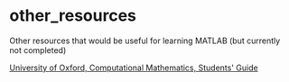 # other_resources

Other resources that would be useful for learning MATLAB (but currently not completed)

[University of Oxford, Computational Mathematics, Students' Guide](Oxford.pdf)
